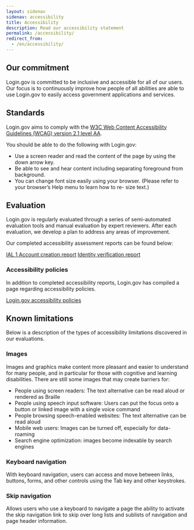 ```yaml
---
layout: sidenav
sidenav: accessibility
title: Accessibility
description: Read our accessibility statement
permalink: /accessibility/
redirect_from:
  - /en/accessibility/
---
```


## Our commitment
Login.gov is committed to be inclusive and accessible for all of our users. Our focus is to continuously improve how people of all abilities are able to use Login.gov to easily access government applications and services.

## Standards
Login.gov aims to comply with the [W3C Web Content Accessibility Guidelines (WCAG) version 2.1 level AA](https://www.w3.org/TR/WCAG21/).

You should be able to do the following with Login.gov:

* Use a screen reader and read the content of the page by using the down arrow key.
* Be able to see and hear content including separating foreground from background.
* You can change font size easily using your browser. (Please refer to your browser’s Help menu to learn how to re- size text.)

## Evaluation
Login.gov is regularly evaluated through a series of semi-automated evaluation tools and manual evaluation by expert reviewers. After each evaluation, we develop a plan to address any areas of improvement.

Our completed accessibility assessment reports can be found below:

[IAL 1 Account creation report](/docs/accessibility-assessment-ial1-account-creation.pdf)
[Identity verification report](/docs/accessibility-assessment-identity-verification-process.pdf)

### Accessibility policies
In addition to completed accessibility reports, Login.gov has compiled a page regarding accessibility policies.

[Login.gov accessibility policies](https://design.login.gov/accessibility/policies/)

## Known limitations
Below is a description of the types of accessibility limitations discovered in our evaluations.

### Images
Images and graphics make content more pleasant and easier to understand for many people, and in particular for those
with cognitive and learning disabilities. There are still some images that may create barriers for:

* People using screen readers: The text alternative can be read aloud or rendered as Braille
* People using speech input software: Users can put the focus onto a button or linked image with a single voice command
* People browsing speech-enabled websites: The text alternative can be read aloud
* Mobile web users: Images can be turned off, especially for data-roaming
* Search engine optimization: images become indexable by search engines

### Keyboard navigation
With keyboard navigation, users can access and move between links, buttons, forms, and other controls using the Tab key and other keystrokes.

### Skip navigation
Allows users who use a keyboard to navigate a page the ability to activate the skip navigation link to skip over long lists and sublists of navigation and page header information.
